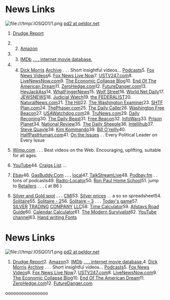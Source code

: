 
# News Links

  
  
  
![file:///tmp/.IOSQO1/1.png](file:///tmp/.IOSQO1/1.png) [pd2 at peldor.net](http://pd2.peldor.net/)  
1. [Drudge Report](http://www.drudgereport.com/)
2. 2. [Amazon](http://amazon.com/)
3. 3. [IMDb](http://www.imdb.com/) [. . . internet movie database.](http://www.imdb.com/)
4. 4. [Dick Morris](http://www.dickmorris.com/archives/) [Archive](http://www.dickmorris.com/archives/) . . . Short insightful videos... [Podcasts](http://www.dickmorris.com/the-dick-morris-podcast/)5. [Fox News Videos](http://video.foxnews.com/)6. [Fox News Live Now](http://ustv247.com/fox-news-live-stream-hd/)7. [USTV247.com](http://ustv247.com/)8. [LiveNewsNow.com](https://www.livenewsnow.com/)9. [The Economic Collapse Blog](http://theeconomiccollapseblog.com/)10. [End Of The American Dream](http://endoftheamericandream.com/)11. [ZeroHedge.com](http://www.zerohedge.com/)12. [FutureDanger.com](http://www.futuredanger.com/)13. [HeyJackAss](https://heyjackass.com/)14. [WhatFingerNews](https://www.whatfinger.com/)15. [Wolf Street](http://wolfstreet.com/)16. [World Net Daily](http://www.wnd.com/)17. [JEWSNEWS](http://www.jewsnews.co.il/)18. [Judicial Watch](http://www.judicialwatch.org/)19. [the FEDERALIST](http://thefederalist.com/)20. [NaturalNews.com](http://www.naturalnews.com/)21. [The Hill](http://thehill.com/)22. [The Washington Examiner](http://www.washingtonexaminer.com/)23. [SHTF Plan.com](http://www.shtfplan.com/)24. [ThePhaser.com](http://thephaser.com/)25. [The Daily Caller](http://dailycaller.com/)26. [Washington Free Beacon](http://freebeacon.com/)27. [USAWatchdog.com](http://usawatchdog.com/)28. [TruNews.com](https://www.trunews.com/)29. [Daily Reconing](http://dailyreckoning.com/)30. [The Daily Beast](http://www.thedailybeast.com/)31. [Free Beacon](http://freebeacon.com/)32. [InfoWars](http://www.infowars.com/)33. [Prison Planet](http://www.prisonplanet.com/)34. [National Review](http://www.nationalreview.com/)35. [The Daily Sheeple](http://www.thedailysheeple.com/)36. [Intellihub](https://www.intellihub.com/)37. [Steve Quayle](http://www.stevequayle.com/)38. [Kim Kommando](http://www.komando.com/)39. [Bill O'reilly](https://www.billoreilly.com/)40. [HalfPastHuman.com](https://www.halfpasthuman.com/)41. [On the Issues](http://www.ontheissues.org/) . . Every Political Leader on Every Issue  
  
42. [Wimp.com](http://www.wimp.com/) . . . Best videos on the Web. Encouraging, uplifting, suitable for all ages.  
  
43. [YouTube](http://www.youtube.com/)44. [Craigs List](http://www.craigslist.org/) …  
  
45. [E](http://www.ebay.com/)[b](http://www.ebay.com/)[a](http://www.ebay.com/)[y](http://www.ebay.com/)46. [Gas](http://www.gasbuddy.com/)[Buddy.Com](http://www.gasbuddy.com/) **. . .** [local](http://www.southcarolinagasprices.com/index.aspx?fuel=D&area=Gaffney)47. [TalkStreamLive](http://www.talkstreamlive.com/)48. [Podbay.fm](http://podbay.fm/) . . tons of podcasts49. [Radio-Locator](http://radio-locator.com/)50. [Ron Paul Home School](http://www.ronpaulcurriculum.com/)51. jump to [Retailers](http://pd2.peldor.net/#b6) . . . ( at B6 )  
  
52. [Silver and Gold spot](http://pd2.peldor.net/#a18) **. . .** [CMI](http://www.cmi-gold-silver.com/gold-silver-daily-spot-prices/)53. [Silver prices](http://p.peldor.net/audio/silver-screenshot288.png) . . a so so spreadsheet54. [Solitaire](http://www.solitairetime.com/)55. [Solitaire - 2](http://www.solitr.com/klondike-turn-one)56. [Solitaire – 3](http://www.solitairecraving.com/?game=3200) . . . [Today's game](http://www.solitairecraving.com/)57. [SILVER](http://silvertrading.net/) [](http://silvertrading.net/)[TRADING](http://silvertrading.net/) [](http://silvertrading.net/)[COMPANY](http://silvertrading.net/) [LLC](http://silvertrading.net/)58. [Time Calculator](https://www.calculator.net/time-calculator.html)59. [Allstays Road Guide](http://www.allstays.com/c/road-guides.htm)60. [Calendar Calculator](http://pd2.peldor.net/#a4)61. [The Modern Survivalist](http://www.themodernsurvivalist.com/archives/2471)62. [YouTube channel](https://www.youtube.com/channel/UCplaOQm3wVWqEKvmt7up-Wg)63. [Hand writing Fonts](http://www.1001fonts.com/handwritten-fonts.html?page=1&items=10)  
  
  
  
  
  
  # News Links

  
  
  
![file:///tmp/.IOSQO1/1.png](file:///tmp/.IOSQO1/1.png) [pd2 at peldor.net](http://pd2.peldor.net/)  
1. [Drudge Report](http://www.drudgereport.com/)2. [Amazon](http://amazon.com/)3. [IMDb](http://www.imdb.com/) [. . . internet movie database.](http://www.imdb.com/)4. [Dick Morris](http://www.dickmorris.com/archives/) [Archive](http://www.dickmorris.com/archives/) . . . Short insightful videos... [Podcasts](http://www.dickmorris.com/the-dick-morris-podcast/)5. [Fox News Videos](http://video.foxnews.com/)6. [Fox News Live Now](http://ustv247.com/fox-news-live-stream-hd/)7. [USTV247.com](http://ustv247.com/)8. [LiveNewsNow.com](https://www.livenewsnow.com/)9. [The Economic Collapse Blog](http://theeconomiccollapseblog.com/)10. [End Of The American Dream](http://endoftheamericandream.com/)11. [ZeroHedge.com](http://www.zerohedge.com/)12. [FutureDanger.com](http://www.futuredanger.com/)
  
  
  
  
  
  
  
  
  
  
  
  
  
  
  
oooooooooooooooo